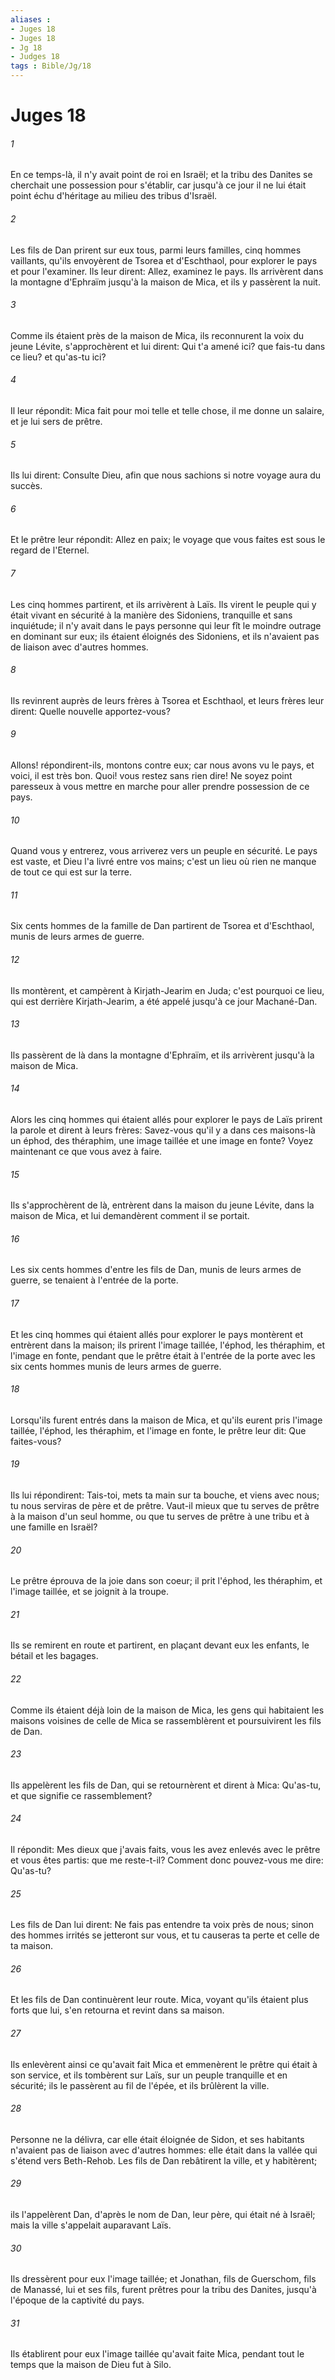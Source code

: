 ```yaml
---
aliases : 
- Juges 18
- Juges 18
- Jg 18
- Judges 18
tags : Bible/Jg/18
---
```


# Juges 18

###### 1
En ce temps-là, il n'y avait point de roi en Israël; et la tribu des Danites se cherchait une possession pour s'établir, car jusqu'à ce jour il ne lui était point échu d'héritage au milieu des tribus d'Israël.
###### 2
Les fils de Dan prirent sur eux tous, parmi leurs familles, cinq hommes vaillants, qu'ils envoyèrent de Tsorea et d'Eschthaol, pour explorer le pays et pour l'examiner. Ils leur dirent: Allez, examinez le pays. Ils arrivèrent dans la montagne d'Ephraïm jusqu'à la maison de Mica, et ils y passèrent la nuit.
###### 3
Comme ils étaient près de la maison de Mica, ils reconnurent la voix du jeune Lévite, s'approchèrent et lui dirent: Qui t'a amené ici? que fais-tu dans ce lieu? et qu'as-tu ici?
###### 4
Il leur répondit: Mica fait pour moi telle et telle chose, il me donne un salaire, et je lui sers de prêtre.
###### 5
Ils lui dirent: Consulte Dieu, afin que nous sachions si notre voyage aura du succès.
###### 6
Et le prêtre leur répondit: Allez en paix; le voyage que vous faites est sous le regard de l'Eternel.
###### 7
Les cinq hommes partirent, et ils arrivèrent à Laïs. Ils virent le peuple qui y était vivant en sécurité à la manière des Sidoniens, tranquille et sans inquiétude; il n'y avait dans le pays personne qui leur fît le moindre outrage en dominant sur eux; ils étaient éloignés des Sidoniens, et ils n'avaient pas de liaison avec d'autres hommes.
###### 8
Ils revinrent auprès de leurs frères à Tsorea et Eschthaol, et leurs frères leur dirent: Quelle nouvelle apportez-vous?
###### 9
Allons! répondirent-ils, montons contre eux; car nous avons vu le pays, et voici, il est très bon. Quoi! vous restez sans rien dire! Ne soyez point paresseux à vous mettre en marche pour aller prendre possession de ce pays.
###### 10
Quand vous y entrerez, vous arriverez vers un peuple en sécurité. Le pays est vaste, et Dieu l'a livré entre vos mains; c'est un lieu où rien ne manque de tout ce qui est sur la terre.
###### 11
Six cents hommes de la famille de Dan partirent de Tsorea et d'Eschthaol, munis de leurs armes de guerre.
###### 12
Ils montèrent, et campèrent à Kirjath-Jearim en Juda; c'est pourquoi ce lieu, qui est derrière Kirjath-Jearim, a été appelé jusqu'à ce jour Machané-Dan.
###### 13
Ils passèrent de là dans la montagne d'Ephraïm, et ils arrivèrent jusqu'à la maison de Mica.
###### 14
Alors les cinq hommes qui étaient allés pour explorer le pays de Laïs prirent la parole et dirent à leurs frères: Savez-vous qu'il y a dans ces maisons-là un éphod, des théraphim, une image taillée et une image en fonte? Voyez maintenant ce que vous avez à faire.
###### 15
Ils s'approchèrent de là, entrèrent dans la maison du jeune Lévite, dans la maison de Mica, et lui demandèrent comment il se portait.
###### 16
Les six cents hommes d'entre les fils de Dan, munis de leurs armes de guerre, se tenaient à l'entrée de la porte.
###### 17
Et les cinq hommes qui étaient allés pour explorer le pays montèrent et entrèrent dans la maison; ils prirent l'image taillée, l'éphod, les théraphim, et l'image en fonte, pendant que le prêtre était à l'entrée de la porte avec les six cents hommes munis de leurs armes de guerre.
###### 18
Lorsqu'ils furent entrés dans la maison de Mica, et qu'ils eurent pris l'image taillée, l'éphod, les théraphim, et l'image en fonte, le prêtre leur dit: Que faites-vous?
###### 19
Ils lui répondirent: Tais-toi, mets ta main sur ta bouche, et viens avec nous; tu nous serviras de père et de prêtre. Vaut-il mieux que tu serves de prêtre à la maison d'un seul homme, ou que tu serves de prêtre à une tribu et à une famille en Israël?
###### 20
Le prêtre éprouva de la joie dans son coeur; il prit l'éphod, les théraphim, et l'image taillée, et se joignit à la troupe.
###### 21
Ils se remirent en route et partirent, en plaçant devant eux les enfants, le bétail et les bagages.
###### 22
Comme ils étaient déjà loin de la maison de Mica, les gens qui habitaient les maisons voisines de celle de Mica se rassemblèrent et poursuivirent les fils de Dan.
###### 23
Ils appelèrent les fils de Dan, qui se retournèrent et dirent à Mica: Qu'as-tu, et que signifie ce rassemblement?
###### 24
Il répondit: Mes dieux que j'avais faits, vous les avez enlevés avec le prêtre et vous êtes partis: que me reste-t-il? Comment donc pouvez-vous me dire: Qu'as-tu?
###### 25
Les fils de Dan lui dirent: Ne fais pas entendre ta voix près de nous; sinon des hommes irrités se jetteront sur vous, et tu causeras ta perte et celle de ta maison.
###### 26
Et les fils de Dan continuèrent leur route. Mica, voyant qu'ils étaient plus forts que lui, s'en retourna et revint dans sa maison.
###### 27
Ils enlevèrent ainsi ce qu'avait fait Mica et emmenèrent le prêtre qui était à son service, et ils tombèrent sur Laïs, sur un peuple tranquille et en sécurité; ils le passèrent au fil de l'épée, et ils brûlèrent la ville.
###### 28
Personne ne la délivra, car elle était éloignée de Sidon, et ses habitants n'avaient pas de liaison avec d'autres hommes: elle était dans la vallée qui s'étend vers Beth-Rehob. Les fils de Dan rebâtirent la ville, et y habitèrent;
###### 29
ils l'appelèrent Dan, d'après le nom de Dan, leur père, qui était né à Israël; mais la ville s'appelait auparavant Laïs.
###### 30
Ils dressèrent pour eux l'image taillée; et Jonathan, fils de Guerschom, fils de Manassé, lui et ses fils, furent prêtres pour la tribu des Danites, jusqu'à l'époque de la captivité du pays.
###### 31
Ils établirent pour eux l'image taillée qu'avait faite Mica, pendant tout le temps que la maison de Dieu fut à Silo.
